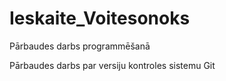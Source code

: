 # Ieskaite_Voitesonoks
Pārbaudes darbs programmēšanā

Pārbaudes darbs par versiju kontroles sistemu Git
